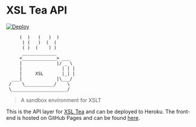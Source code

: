 # XSL Tea API

[![Deploy](https://www.herokucdn.com/deploy/button.png)](https://heroku.com/deploy)

```
     (  )   (   )  )
      ) (   )  (  (
      ( )  (    ) )
      _____________
     <_____________> ___
     |             |/ _ \
     |               | | |
     |     XSL       |_| |
  ___|             |\___/
 /    \___________/    \
 \_____________________/

```

> A sandbox environment for XSLT

This is the API layer for [XSL Tea](https://eduardoboucas.com/xsltea) and can be deployed to Heroku. The front-end is hosted on GitHub Pages and can be found [here](https://github.com/eduardoboucas/xsltea).

